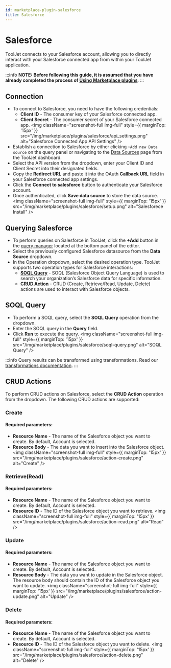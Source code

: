 ```yaml
---
id: marketplace-plugin-salesforce
title: Salesforce
---
```


# Salesforce

ToolJet connects to your Salesforce account, allowing you to directly interact with your Salesforce connected app from within your ToolJet application.

:::info
**NOTE:** **Before following this guide, it is assumed that you have already completed the process of [Using Marketplace plugins](/docs/marketplace/marketplace-overview#using-marketplace-plugins)**.
:::

## Connection

- To connect to Salesforce, you need to have the following credentials:
  - **Client ID** - The consumer key of your Salesforce connected app.
  - **Client Secret** - The consumer secret of your Salesforce connected app.
  <img className="screenshot-full img-full" style={{ marginTop: '15px' }} src="/img/marketplace/plugins/salesforce/api_settings.png" alt="Salesforce Connected App API Settings" />
- Establish a connection to Salesforce by either clicking `+Add new Data source` on the query panel or navigating to the [Data Sources](/docs/data-sources/overview/) page from the ToolJet dashboard.
- Select the API version from the dropdown, enter your Client ID and Client Secret into their designated fields.
- Copy the **Redirect URL** and paste it into the OAuth **Callback URL** field in your Salesforce connected app settings.
- Click the **Connect to salesforce** button to authenticate your Salesforce account.
- Once authenticated, click **Save data source** to store the data source.
    <img className="screenshot-full img-full" style={{ marginTop: '15px' }} src="/img/marketplace/plugins/salesforce/setup.png" alt="Salesforece Install" />

## Querying Salesforce

- To perform queries on Salesforce in ToolJet, click the **+Add** button in the [query manager](/docs/app-builder/query-panel/#query-manager) located at the bottom panel of the editor.
- Select the previously configured Salesforce datasource from the **Data Source** dropdown.
- In the Operation dropdown, select the desired operation type. ToolJet supports two operation types for Salesforce interactions:
  - **[SOQL Query](#soql-query)** - SOQL (Salesforce Object Query Language) is used to search your organization’s Salesforce data for specific information.
  - **[CRUD Action](#crud-actions)** - CRUD (Create, Retrieve/Read, Update, Delete) actions are used to interact with Salesforce objects.

## SOQL Query

- To perform a SOQL query, select the **SOQL Query** operation from the dropdown.
- Enter the SOQL query in the **Query** field.
- Click **Run** to execute the query.
    <img className="screenshot-full img-full" style={{ marginTop: '15px' }} src="/img/marketplace/plugins/salesforce/soql-query.png" alt="SOQL Query" />

:::info
Query results can be transformed using transformations. Read our [transformations documentation](/docs/beta/app-builder/custom-code/transform-data).
:::

## CRUD Actions

To perform CRUD actions on Salesforce, select the **CRUD Action** operation from the dropdown. The following CRUD actions are supported:

### Create

#### Required parameters:

- **Resource Name** - The name of the Salesforce object you want to create. By default, Account is selected.
- **Resource Body** - The data you want to insert into the Salesforce object.
    <img className="screenshot-full img-full" style={{ marginTop: '15px' }} src="/img/marketplace/plugins/salesforce/action-create.png" alt="Create" />

### Retrieve(Read)

#### Required parameters:

- **Resource Name** - The name of the Salesforce object you want to create. By default, Account is selected.
- **Resource ID** - The ID of the Salesforce object you want to retrieve.
    <img className="screenshot-full img-full" style={{ marginTop: '15px' }} src="/img/marketplace/plugins/salesforce/action-read.png" alt="Read" />

### Update

#### Required parameters:

- **Resource Name** - The name of the Salesforce object you want to create. By default, Account is selected.
- **Resource Body** - The data you want to update in the Salesforce object. The resource body should contain the ID of the Salesforce object you want to update.
    <img className="screenshot-full img-full" style={{ marginTop: '15px' }} src="/img/marketplace/plugins/salesforce/action-update.png" alt="Update" />

### Delete

#### Required parameters:

- **Resource Name** - The name of the Salesforce object you want to create. By default, Account is selected.
- **Resource ID** - The ID of the Salesforce object you want to delete.
    <img className="screenshot-full img-full" style={{ marginTop: '15px' }} src="/img/marketplace/plugins/salesforce/action-delete.png" alt="Delete" />
